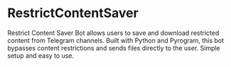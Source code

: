 # RestrictContentSaver
Restrict Content Saver Bot allows users to save and download restricted content from Telegram channels. Built with Python and Pyrogram, this bot bypasses content restrictions and sends files directly to the user. Simple setup and easy to use.
